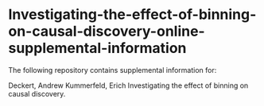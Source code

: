 # Investigating-the-effect-of-binning-on-causal-discovery-online-supplemental-information

The following repository contains supplemental information for:

Deckert, Andrew
Kummerfeld, Erich
Investigating the effect of binning on causal discovery.
